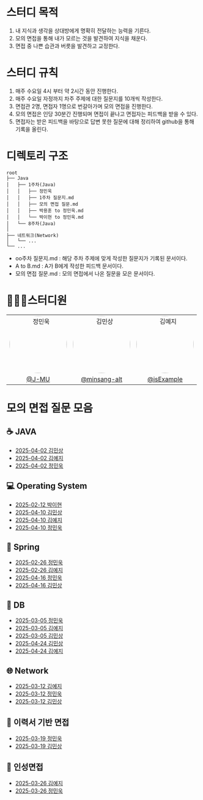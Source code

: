 # 스터디 목적
1. 내 지식과 생각을 상대방에게 명확히 전달하는 능력을 기른다.
2. 모의 면접을 통해 내가 모르는 것을 발견하여 지식을 채운다.
3. 면접 중 나쁜 습관과 버릇을 발견하고 교정한다.

# 스터디 규칙
1. 매주 수요일 4시 부터 약 2시간 동안 진행한다.
2. 매주 수요일 자정까지 차주 주제에 대한 질문지를 10개씩 작성한다.
3. 면접관 2명, 면접자 1명으로 번갈아가며 모의 면접을 진행한다.
4. 모의 면접은 인당 30분간 진행되며 면접이 끝나고 면접자는 피드백을 받을 수 있다.
5. 면접자는 받은 피드백을 바탕으로 답변 못한 질문에 대해 정리하여 github을 통해 기록을 올린다.

# 디렉토리 구조
```
root
├── Java                                 
│   ├── 1주차(Java)   
│   │   ├── 정민욱
│   │   ├── 1주차 질문지.md
│   │   ├── 모의 면접 질문.md
│   │   ├── 박용훈 to 정민욱.md
│   │   └── 박이현 to 정민욱.md
│   └── 8주차(Java)
│
├── 네트워크(Network)
│   └── ...
└── ...
```

- oo주차 질문지.md   : 해당 주차 주제에 맞게 작성한 질문지가 기록된 문서이다.
- A to B.md         : A가 B에게 작성한 피드백 문서이다.
- 모의 면접 질문.md : 모의 면접에서 나온 질문을 모은 문서이다.

# 👨🏻‍💻스터디원
|   |   |   |
|---|---|---|
| <div align="center"><a href="https://github.com/J-MU"><img src="https://avatars.githubusercontent.com/u/46997074?v=4" alt="정민욱" style="border-radius: 50%; width: 150px; height: 150px;" /></a></div> | <div align="center"><a href="https://github.com/minsang-alt"><img src="https://avatars.githubusercontent.com/u/82764703?v=4" alt="김민상" style="border-radius: 50%; width: 150px; height: 150px;" /></a></div> | <div align="center"><a href="https://github.com/isExample"><img src="https://avatars.githubusercontent.com/u/93423346?v=4" alt="김예지" style="border-radius: 50%; width: 150px; height: 150px;" /></a></div> |
| <div align="center">[@J-MU](https://github.com/J-MU)</div> | <div align="center">[@minsang-alt](https://github.com/minsang-alt)</div> | <div align="center">[@isExample](https://github.com/isExample)</div> |



# 모의 면접 질문 모음
## ☕ JAVA
- [2025-04-02 김민상](자바(Java)/8주차/김민상/모의%20면접%20질문.md)
- [2025-04-02 김예지](자바(Java)/8주차/김예지/모의%20면접%20질문.md)
- [2025-04-02 정민욱](자바(Java)/8주차/정민욱/모의%20면접%20질문.md)

## 💻 Operating System
- [2025-02-12 박이현](운영체제(OS)/2주차/박이현/모의%20면접%20질문.md)
- [2025-04-10 김민상](운영체제(OS)/9주차/김민상/모의%20면접%20질문.md)
- [2025-04-10 김예지](운영체제(OS)/9주차/김예지/모의%20면접%20질문.md)
- [2025-04-10 정민욱](운영체제(OS)/9주차/정민욱/모의%20면접%20질문.md)

## :leaves: Spring
- [2025-02-26 정민욱](스프링(Spring)/3주차/정민욱/모의%20면접%20질문.md)
- [2025-02-26 김예지](스프링(Spring)/3주차/김예지/모의%20면접%20질문.md)
- [2025-04-16 정민욱](스프링(Spring)/10주차/정민욱/모의%20면접%20질문.md)
- [2025-04-16 김민상](스프링(Spring)/10주차/김민상/모의%20면접%20질문.md)

## 💾 DB
- [2025-03-05 정민욱](데이터베이스(Database)/4주차/정민욱/모의%20면접%20질문.md)
- [2025-03-05 김예지](데이터베이스(Database)/4주차/김예지/모의%20면접%20질문.md)
- [2025-03-05 김민상](데이터베이스(Database)/4주차/김민상/모의%20면접%20질문.md)
- [2025-04-24 김민상](데이터베이스(Database)/11주차/김민상/모의%20면접%20질문.md)
- [2025-04-24 김예지](데이터베이스(Database)/11주차/김예지/모의%20면접%20질문.md)

## 🌐 Network
- [2025-03-12 김예지](네트워크(Network)/5주차/김예지/모의%20면접%20질문.md)
- [2025-03-12 정민욱](네트워크(Network)/5주차/정민욱/모의%20면접%20질문.md)
- [2025-03-12 김민상](네트워크(Network)/5주차/김민상/모의%20면접%20질문.md)

## 📝 이력서 기반 면접
- [2025-03-19 정민욱](프로젝트(Resume)/6주차/정민욱/모의%20면접%20질문.md)
- [2025-03-19 김민상](프로젝트(Resume)/6주차/김민상/모의%20면접%20질문.md)

## 👥 인성면접
- [2025-03-26 김예지](인성면접/7주차/김예지/모의%20면접%20질문.md)
- [2025-03-26 정민욱](인성면접/7주차/정민욱/모의%20면접%20질문.md)

</br>

